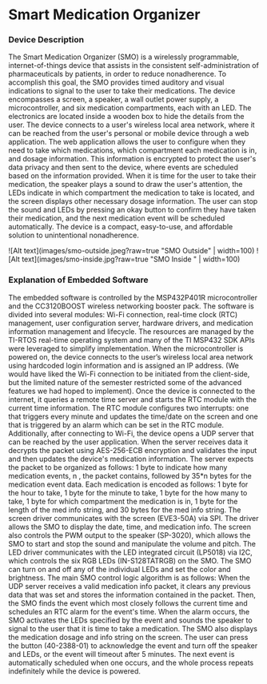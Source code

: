 # **Smart Medication Organizer**

### **Device Description**

The Smart Medication Organizer (SMO) is a wirelessly programmable, internet-of-things device that assists in the consistent self-administration of pharmaceuticals by patients, in order to reduce nonadherence. To accomplish this goal, the SMO provides timed auditory and visual indications to signal to the user to take their medications. The device encompasses a screen, a speaker, a wall outlet power supply, a microcontroller, and six medication compartments, each with an LED. The electronics are located inside a wooden box to hide the details from the user. The device connects to a user's wireless local area network, where it can be reached from the user's personal or mobile device through a web application. The web application allows the user to configure when they need to take which medications, which compartment each medication is in, and dosage information. This information is encrypted to protect the user's data privacy and then sent to the device, where events are scheduled based on the information provided. When it is time for the user to take their medication, the speaker plays a sound to draw the user's attention, the LEDs indicate in which compartment the medication to take is located, and the screen displays other necessary dosage information. The user can stop the sound and LEDs by pressing an okay button to confirm they have taken their medication, and the next medication event will be scheduled automatically. The device is a compact, easy-to-use, and affordable solution to unintentional nonadherence. 

![Alt text](images/smo-outside.jpeg?raw=true "SMO Outside" | width=100) ![Alt text](images/smo-inside.jpg?raw=true "SMO Inside " | width=100)

### **Explanation of Embedded Software**

The embedded software is controlled by the MSP432P401R microcontroller and the CC3120BOOST wireless networking booster pack. The software is divided into several modules: Wi-Fi connection, real-time clock (RTC) management, user configuration server, hardware drivers, and medication information management and lifecycle. The resources are managed by the TI-RTOS real-time operating system and many of the TI MSP432 SDK APIs were leveraged to simplify implementation. When the microcontroller is powered on, the device connects to the user’s wireless local area network using hardcoded login information and is assigned an IP address. (We would have liked the Wi-Fi connection to be initiated from the client-side, but the limited nature of the semester restricted some of the advanced features we had hoped to implement). Once the device is connected to the internet, it queries a remote time server and starts the RTC module with the current time information. The RTC module configures two interrupts: one that triggers every minute and updates the time/date on the screen and one that is triggered by an alarm which can be set in the RTC module. Additionally, after connecting to Wi-Fi, the device opens a UDP server that can be reached by the user application. When the server receives data it decrypts the packet using AES-256-ECB encryption and validates the input and then updates the device's medication information. The server expects the packet to be organized as follows: 1 byte to indicate how many medication events, n , the packet contains, followed by 35*n bytes for the medication event data. Each medication is encoded as follows: 1 byte for the hour to take, 1 byte for the minute to take, 1 byte for the how many to take, 1 byte for which compartment the medication is in, 1 byte for the length of the med info string, and 30 bytes for the med info string. The screen driver communicates with the screen (EVE3-50A) via SPI. The driver allows the SMO to display the date, time, and medication info. The screen also controls the PWM output to the speaker (SP-3020),  which allows the SMO to start and stop the sound and manipulate the volume and pitch. The LED driver communicates with the LED integrated circuit (LP5018) via I2C, which controls the six RGB LEDs (IN-S128TATRGB) on the SMO. The SMO can turn on and off any of the individual LEDs and set the color and brightness. The main SMO control logic algorithm is as follows: When the UDP server receives a valid medication info packet, it clears any previous data that was set and stores the information contained in the packet. Then, the SMO finds the event which most closely follows the current time and schedules an RTC alarm for the event's time. When the alarm occurs, the SMO activates the LEDs specified by the event and sounds the speaker to signal to the user that it is time to take a medication. The SMO also displays the medication dosage and info string on the screen. The user can press the button (40-2388-01) to acknowledge the event and turn off the speaker and LEDs, or the event will timeout after 5 minutes. The next event is automatically scheduled when one occurs, and the whole process repeats indefinitely while the device is powered.
